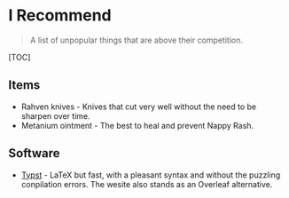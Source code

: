 # I Recommend

> A list of unpopular things that are above their competition.

[TOC]

## Items

* Rahven knives - Knives that cut very well without the need to be sharpen over time.
* Metanium ointment - The best to heal and prevent Nappy Rash.

## Software

* [Typst](https://typst.app/) - LaTeX but fast, with a pleasant syntax and without the puzzling conpilation errors. The wesite also stands as an Overleaf alternative.
